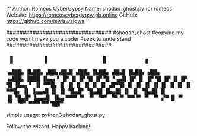 '''
Author: Romeos CyberGypsy
Name: shodan_ghost.py
(c) romeos
Website: https://romeoscybergypsy.pb.online
GitHub: https://github.com/lewiswaigwa
'''

################################
#shodan_ghost
#copying my code won't make you a coder
#seek to understand
################################

     ▗▖           ▗▖                    ▗▖
     ▐▌           ▐▌                    ▐▌              ▐▌
▗▟██▖▐▙██▖ ▟█▙  ▟█▟▌ ▟██▖▐▙██▖      ▟█▟▌▐▙██▖ ▟█▙ ▗▟██▖▐███
▐▙▄▖▘▐▛ ▐▌▐▛ ▜▌▐▛ ▜▌ ▘▄▟▌▐▛ ▐▌     ▐▛ ▜▌▐▛ ▐▌▐▛ ▜▌▐▙▄▖▘ ▐▌
 ▀▀█▖▐▌ ▐▌▐▌ ▐▌▐▌ ▐▌▗█▀▜▌▐▌ ▐▌     ▐▌ ▐▌▐▌ ▐▌▐▌ ▐▌ ▀▀█▖ ▐▌
▐▄▄▟▌▐▌ ▐▌▝█▄█▘▝█▄█▌▐▙▄█▌▐▌ ▐▌     ▝█▄█▌▐▌ ▐▌▝█▄█▘▐▄▄▟▌ ▐▙▄
 ▀▀▀ ▝▘ ▝▘ ▝▀▘  ▝▀▝▘ ▀▀▝▘▝▘ ▝▘      ▞▀▐▌▝▘ ▝▘ ▝▀▘  ▀▀▀   ▀▀
                                    ▜█▛▘                    


simple usage:
python3 shodan_ghost.py 

Follow the wizard. Happy hacking!!

